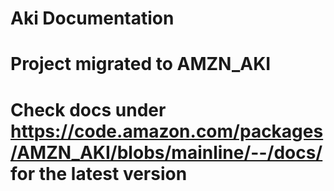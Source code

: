 # Aki Documentation

# Project migrated to AMZN_AKI
# Check docs under https://code.amazon.com/packages/AMZN_AKI/blobs/mainline/--/docs/ for the latest version